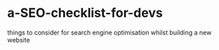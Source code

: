 # a-SEO-checklist-for-devs
things to consider for search engine optimisation whilst building a new website

